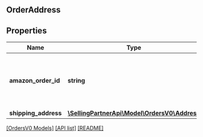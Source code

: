 ## OrderAddress

## Properties

Name | Type | Description | Notes
------------ | ------------- | ------------- | -------------
**amazon_order_id** | **string** | An Amazon-defined order identifier, in 3-7-7 format. |
**shipping_address** | [**\SellingPartnerApi\Model\OrdersV0\Address**](Address.md) |  | [optional]

[[OrdersV0 Models]](../) [[API list]](../../Api) [[README]](../../../README.md)
